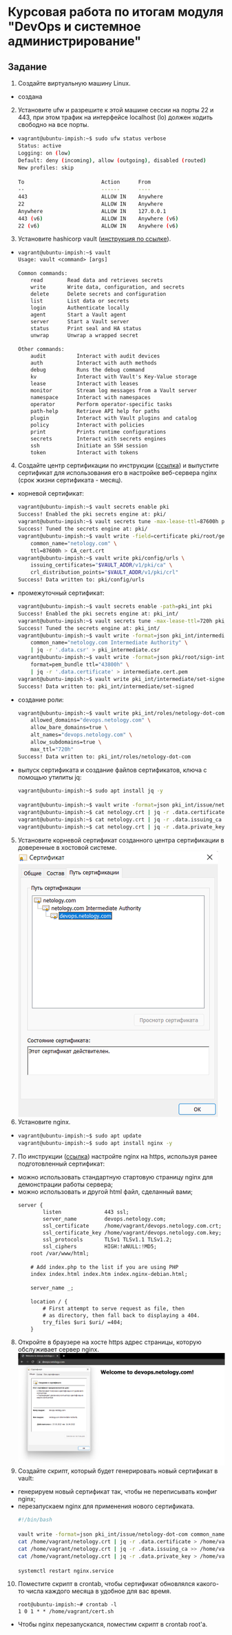 # Курсовая работа по итогам модуля "DevOps и системное администрирование"

## Задание

1. Создайте виртуальную машину Linux.
- создана
2. Установите ufw и разрешите к этой машине сессии на порты 22 и 443, при этом трафик на интерфейсе localhost (lo) должен ходить свободно на все порты.
-	```bash
	vagrant@ubuntu-impish:~$ sudo ufw status verbose
	Status: active
	Logging: on (low)
	Default: deny (incoming), allow (outgoing), disabled (routed)
	New profiles: skip

	To                         Action      From
	--                         ------      ----
	443                        ALLOW IN    Anywhere                  
	22                         ALLOW IN    Anywhere                  
	Anywhere                   ALLOW IN    127.0.0.1                 
	443 (v6)                   ALLOW IN    Anywhere (v6)             
	22 (v6)                    ALLOW IN    Anywhere (v6) 
	```
3. Установите hashicorp vault ([инструкция по ссылке](https://learn.hashicorp.com/tutorials/vault/getting-started-install?in=vault/getting-started#install-vault)).
-	```
	vagrant@ubuntu-impish:~$ vault 
	Usage: vault <command> [args]

	Common commands:
		read        Read data and retrieves secrets
		write       Write data, configuration, and secrets
		delete      Delete secrets and configuration
		list        List data or secrets
		login       Authenticate locally
		agent       Start a Vault agent
		server      Start a Vault server
		status      Print seal and HA status
		unwrap      Unwrap a wrapped secret

	Other commands:
		audit          Interact with audit devices
		auth           Interact with auth methods
		debug          Runs the debug command
		kv             Interact with Vault's Key-Value storage
		lease          Interact with leases
		monitor        Stream log messages from a Vault server
		namespace      Interact with namespaces
		operator       Perform operator-specific tasks
		path-help      Retrieve API help for paths
		plugin         Interact with Vault plugins and catalog
		policy         Interact with policies
		print          Prints runtime configurations
		secrets        Interact with secrets engines
		ssh            Initiate an SSH session
		token          Interact with tokens
	```
4. Cоздайте центр сертификации по инструкции ([ссылка](https://learn.hashicorp.com/tutorials/vault/pki-engine?in=vault/secrets-management)) и выпустите сертификат для использования его в настройке веб-сервера nginx (срок жизни сертификата - месяц).
- корневой сертификат:
	```bash
	vagrant@ubuntu-impish:~$ vault secrets enable pki
	Success! Enabled the pki secrets engine at: pki/
	vagrant@ubuntu-impish:~$ vault secrets tune -max-lease-ttl=87600h pki
	Success! Tuned the secrets engine at: pki/
	vagrant@ubuntu-impish:~$ vault write -field=certificate pki/root/generate/internal \
		common_name="netology.com" \
		ttl=87600h > CA_cert.crt
	vagrant@ubuntu-impish:~$ vault write pki/config/urls \
		issuing_certificates="$VAULT_ADDR/v1/pki/ca" \
		crl_distribution_points="$VAULT_ADDR/v1/pki/crl"
	Success! Data written to: pki/config/urls
	```
- промежуточный сертификат:
	```bash
	vagrant@ubuntu-impish:~$ vault secrets enable -path=pki_int pki
	Success! Enabled the pki secrets engine at: pki_int/
	vagrant@ubuntu-impish:~$ vault secrets tune -max-lease-ttl=720h pki_int
	Success! Tuned the secrets engine at: pki_int/
	vagrant@ubuntu-impish:~$ vault write -format=json pki_int/intermediate/generate/internal \
		common_name="netology.com Intermediate Authority" \
		| jq -r '.data.csr' > pki_intermediate.csr
	vagrant@ubuntu-impish:~$ vault write -format=json pki/root/sign-intermediate csr=@pki_intermediate.csr \
		format=pem_bundle ttl="43800h" \
		| jq -r '.data.certificate' > intermediate.cert.pem
	vagrant@ubuntu-impish:~$ vault write pki_int/intermediate/set-signed certificate=@intermediate.cert.pem
	Success! Data written to: pki_int/intermediate/set-signed
	```
- создание роли:
	```bash
	vagrant@ubuntu-impish:~$ vault write pki_int/roles/netology-dot-com \
		allowed_domains="devops.netology.com" \
		allow_bare_domains=true \
		alt_names="devops.netology.com" \
		allow_subdomains=true \
		max_ttl="720h"
	Success! Data written to: pki_int/roles/netology-dot-com
	```
- выпуск сертификата и создание файлов сертификатов,  ключа с помощью утилиты jq:
	```bash
	vagrant@ubuntu-impish:~$ sudo apt install jq -y

	vagrant@ubuntu-impish:~$ vault write -format=json pki_int/issue/netology-dot-com common_name="devops.netology.com" ttl="720h" > netology.crt
	vagrant@ubuntu-impish:~$ cat netology.crt | jq -r .data.certificate > devops.netology.com.crt
	vagrant@ubuntu-impish:~$ cat netology.crt | jq -r .data.issuing_ca >> devops.netology.com.crt
	vagrant@ubuntu-impish:~$ cat netology.crt | jq -r .data.private_key > devops.netology.com.key
	```
5. Установите корневой сертификат созданного центра сертификации в доверенные в хостовой системе.
![](cert.png)
6. Установите nginx.
-	```bash
	vagrant@ubuntu-impish:~$ sudo apt update
	vagrant@ubuntu-impish:~$ sudo apt install nginx -y
	```
7. По инструкции ([ссылка](https://nginx.org/en/docs/http/configuring_https_servers.html)) настройте nginx на https, используя ранее подготовленный сертификат:
  - можно использовать стандартную стартовую страницу nginx для демонстрации работы сервера;
  - можно использовать и другой html файл, сделанный вами;
	```
	server {
			listen              443 ssl;
			server_name         devops.netology.com;
			ssl_certificate     /home/vagrant/devops.netology.com.crt;
			ssl_certificate_key /home/vagrant/devops.netology.com.key;
			ssl_protocols       TLSv1 TLSv1.1 TLSv1.2;
			ssl_ciphers         HIGH:!aNULL:!MD5;
		root /var/www/html;

		# Add index.php to the list if you are using PHP
		index index.html index.htm index.nginx-debian.html;

		server_name _;

		location / {
			# First attempt to serve request as file, then
			# as directory, then fall back to displaying a 404.
			try_files $uri $uri/ =404;
		}
	```
8. Откройте в браузере на хосте https адрес страницы, которую обслуживает сервер nginx.
![](site.png)
9. Создайте скрипт, который будет генерировать новый сертификат в vault:
  - генерируем новый сертификат так, чтобы не переписывать конфиг nginx;
  - перезапускаем nginx для применения нового сертификата.
	```bash
	#!/bin/bash

	vault write -format=json pki_int/issue/netology-dot-com common_name="devops.netology.com" ttl="720h" > /home/vagrant/netology.crt
	cat /home/vagrant/netology.crt | jq -r .data.certificate > /home/vagrant/devops.netology.com.crt
	cat /home/vagrant/netology.crt | jq -r .data.issuing_ca >> /home/vagrant/devops.netology.com.crt
	cat /home/vagrant/netology.crt | jq -r .data.private_key > /home/vagrant/devops.netology.com.key

	systemctl restart nginx.service
	```
10. Поместите скрипт в crontab, чтобы сертификат обновлялся какого-то числа каждого месяца в удобное для вас время.
	```
	root@ubuntu-impish:~# crontab -l
	1 0 1 * * /home/vagrant/cert.sh
	```
- Чтобы nginx перезапускался, поместим скрипт в crontab root'a.